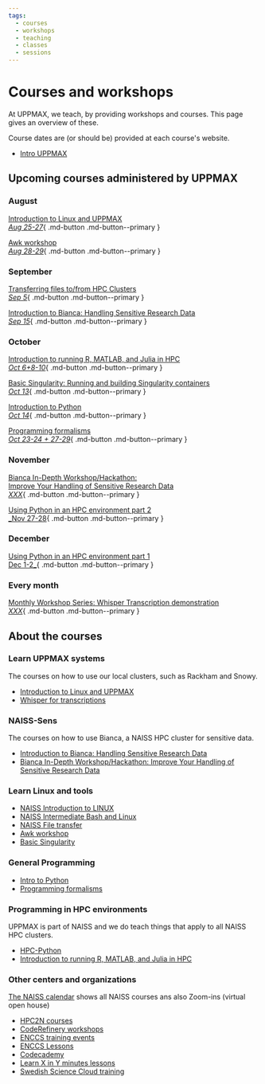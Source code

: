 ```yaml
---
tags:
  - courses
  - workshops
  - teaching
  - classes
  - sessions
---
```


# Courses and workshops

At UPPMAX, we teach, by providing workshops and courses.
This page gives an overview of these.

Course dates are (or should be) provided at each course's website.

- [Intro UPPMAX](uppmax_intro_course.md)

## Upcoming courses administered by UPPMAX

### August

[Introduction to Linux and UPPMAX <br> _Aug 25-27_](uppmax_intro_course.md){ .md-button .md-button--primary }

[Awk workshop <br> _Aug 28-29_](https://docs.uppmax.uu.se/courses_workshops/awk/){ .md-button .md-button--primary }

### September

[Transferring files to/from HPC Clusters <br> _Sep 5_](naiss_transfer.md){ .md-button .md-button--primary }

[Introduction to Bianca: Handling Sensitive Research Data <br> _Sep 15_](bianca_intro.md){ .md-button .md-button--primary }

### October

[Introduction to running R, MATLAB, and Julia in HPC <br> _Oct 6+8-10_](R_matlab_julia.md){ .md-button .md-button--primary }

[Basic Singularity: Running and building Singularity containers <br> _Oct 13_](https://docs.uppmax.uu.se/courses_workshops/singularity/){ .md-button .md-button--primary }

[Introduction to Python <br> _Oct 14_](intro_to_python.md){ .md-button .md-button--primary }

[Programming formalisms <br> _Oct 23-24 + 27-29_](programming_formalisms.md){ .md-button .md-button--primary }

### November

[Bianca In-Depth Workshop/Hackathon: <br> Improve Your Handling of Sensitive Research Data <br> _XXX_](bianca_intermediate.md){ .md-button .md-button--primary }

[Using Python in an HPC environment part 2 <br> _Nov 27-28](hpc_python.md){ .md-button .md-button--primary }

### December

[Using Python in an HPC environment part 1 <br> Dec 1-2_](hpc_python.md){ .md-button .md-button--primary }


### Every month

[Monthly Workshop Series: Whisper Transcription demonstration <br> _XXX_](https://www.uu.se/en/centre/digital-humanities-and-social-sciences/events/archive/2025-04-10-monthly-workshop-series-whisper-transcription-demonstration){ .md-button .md-button--primary }


## About the courses

### Learn UPPMAX systems

The courses on how to use our local clusters,
such as Rackham and Snowy.

- [Introduction to Linux and UPPMAX](uppmax_intro_course.md)
- [Whisper for transcriptions](https://docs.uppmax.uu.se/software/whisper)


### NAISS-Sens

The courses on how to use Bianca,
a NAISS HPC cluster for sensitive data.

- [Introduction to Bianca: Handling Sensitive Research Data](bianca_intro.md)
- [Bianca In-Depth Workshop/Hackathon: Improve Your Handling of Sensitive Research Data](bianca_intermediate.md)

### Learn Linux and tools

- [NAISS Introduction to LINUX](https://www.hpc2n.umu.se/events/courses/2025/spring/2/linux-intro)
- [NAISS Intermediate Bash and Linux](https://www.hpc2n.umu.se/events/courses/2025/spring/intermediate-linux)
- [NAISS File transfer](naiss_transfer.md)
- [Awk workshop](https://docs.uppmax.uu.se/courses_workshops/awk/)
- [Basic Singularity](https://docs.uppmax.uu.se/courses_workshops/singularity/)

### General Programming

- [Intro to Python](intro_to_python.md)
- [Programming formalisms](programming_formalisms.md)


### Programming in HPC environments

UPPMAX is part of NAISS and we do teach things that apply
to all NAISS HPC clusters.

- [HPC-Python](https://docs.uppmax.uu.se/courses_workshops/hpc_python/)
- [Introduction to running R, MATLAB, and Julia in HPC](R_matlab_julia.md)

### Other centers and organizations

[The NAISS calendar](https://www.naiss.se/events/) shows all NAISS courses ans also Zoom-ins (virtual open house)


- [HPC2N courses](https://www.hpc2n.umu.se/events/courses)
- [CodeRefinery workshops](https://coderefinery.org/workshops/upcoming/)
- [ENCCS training events](https://enccs.se/events)
- [ENCCS Lessons](https://enccs.se/lessons/)
- [Codecademy](https://www.codecademy.com/)
- [Learn X in Y minutes lessons](https://learnxinyminutes.com)
- [Swedish Science Cloud training](https://github.com/SNICScienceCloud/technical-training)
